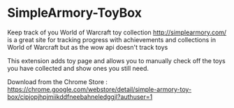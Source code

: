 # SimpleArmory-ToyBox

Keep track of you World of Warcraft toy collection
http://simplearmory.com/ is a great site for tracking progress with achievements and collections in World of Warcraft but as the wow api doesn't track toys 

This extension adds toy page and allows you to manually check off the toys you have collected and show ones you still need.

Download from the Chrome Store : https://chrome.google.com/webstore/detail/simple-armory-toy-box/cipjopjhpjmiikddfneebahneledggjl?authuser=1